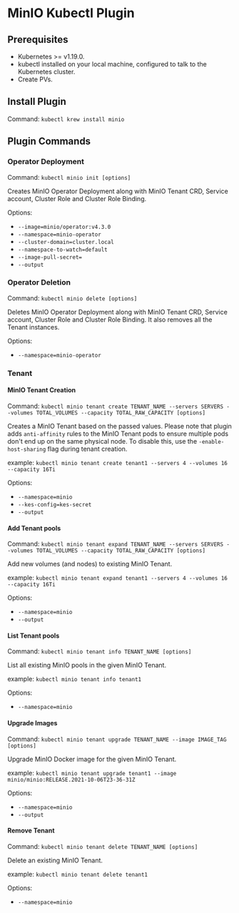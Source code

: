 # MinIO Kubectl Plugin

## Prerequisites

- Kubernetes >= v1.19.0.
- kubectl installed on your local machine, configured to talk to the Kubernetes cluster.
- Create PVs.

## Install Plugin

Command: `kubectl krew install minio`

## Plugin Commands

### Operator Deployment

Command: `kubectl minio init [options]`

Creates MinIO Operator Deployment along with MinIO Tenant CRD, Service account, Cluster Role and Cluster Role Binding.

Options:

- `--image=minio/operator:v4.3.0`
- `--namespace=minio-operator`
- `--cluster-domain=cluster.local`
- `--namespace-to-watch=default`
- `--image-pull-secret=`
- `--output`

### Operator Deletion

Command: `kubectl minio delete [options]`

Deletes MinIO Operator Deployment along with MinIO Tenant CRD, Service account, Cluster Role and Cluster Role Binding. It also removes all the Tenant instances.

Options:

- `--namespace=minio-operator`

### Tenant

#### MinIO Tenant Creation

Command: `kubectl minio tenant create TENANT_NAME --servers SERVERS --volumes TOTAL_VOLUMES --capacity TOTAL_RAW_CAPACITY [options]`

Creates a MinIO Tenant based on the passed values. Please note that plugin adds `anti-affinity` rules to the MinIO Tenant pods to ensure multiple pods don't end up on the same physical node. To disable this, use the `-enable-host-sharing` flag during tenant creation.

example: `kubectl minio tenant create tenant1 --servers 4 --volumes 16 --capacity 16Ti`

Options:

- `--namespace=minio`
- `--kes-config=kes-secret`
- `--output`

#### Add Tenant pools

Command: `kubectl minio tenant expand TENANT_NAME --servers SERVERS --volumes TOTAL_VOLUMES --capacity TOTAL_RAW_CAPACITY [options]`

Add new volumes (and nodes) to existing MinIO Tenant.

example: `kubectl minio tenant expand tenant1 --servers 4 --volumes 16 --capacity 16Ti`

Options:

- `--namespace=minio`
- `--output`

#### List Tenant pools

Command: `kubectl minio tenant info TENANT_NAME [options]`

List all existing MinIO pools in the given MinIO Tenant.

example: `kubectl minio tenant info tenant1`

Options:

- `--namespace=minio`

#### Upgrade Images

Command: `kubectl minio tenant upgrade TENANT_NAME --image IMAGE_TAG [options]`

Upgrade MinIO Docker image for the given MinIO Tenant.

example: `kubectl minio tenant upgrade tenant1 --image minio/minio:RELEASE.2021-10-06T23-36-31Z`

Options:

- `--namespace=minio`
- `--output`

#### Remove Tenant

Command: `kubectl minio tenant delete TENANT_NAME [options]`

Delete an existing MinIO Tenant.

example: `kubectl minio tenant delete tenant1`

Options:

- `--namespace=minio`
